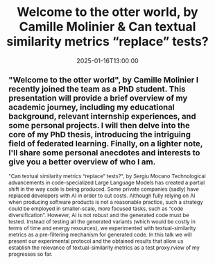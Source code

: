 ---
date: 2025-01-16T13:00:00
title: "Welcome to the otter world, by Camille Molinier & Can textual similarity metrics “replace” tests?"
abstract: >
    "Welcome to the otter world", by Camille Molinier
    I recently joined the team as a PhD student. This presentation will provide a brief overview of my academic journey, including my educational background, relevant internship experiences, and some personal projects. I will then delve into the core of my PhD thesis, introducing the intriguing field of federated learning. Finally, on a lighter note, I'll share some personal anecdotes and interests to give you a better overview of who I am.

    ---

    "Can textual similarity metrics “replace” tests?", by Sergiu Mocano
    Technological advancements in code-specialized Large Language Models has created a partial shift in the way code is being produced. Some private companies (sadly) have replaced developers with AI in order to cut costs. Although fully relying on AI when producing software products is not a reasonable practice, such a strategy could be employed in smaller-scale, more focused tasks, such as “code diversification”. However, AI is not robust and the generated code must be tested. Instead of testing all the generated variants (which would be costly in terms of time and energy resources), we experimented with textual-similarity metrics as a pre-filtering mechanism for generated code. In this talk we will present our experimental protocol and the obtained results that allow us establish the relevance of textual-similarity metrics as a test proxy.rview of my progresses so far.

event: DiverSE Coffee
location: Rennes, France
speaker: Camille Molinier and Sergiu Mocano

---